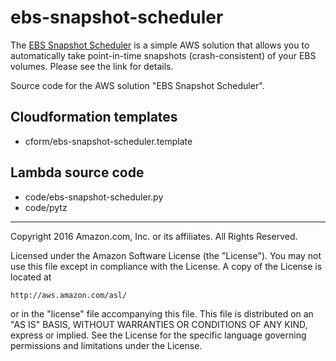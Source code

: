 # ebs-snapshot-scheduler

The [EBS Snapshot Scheduler](https://aws.amazon.com/answers/infrastructure-management/ebs-snapshot-scheduler/) is a simple AWS solution that allows you to automatically take point-in-time snapshots (crash-consistent) of your EBS volumes. 
Please see the link for details.

Source code for the AWS solution "EBS Snapshot Scheduler". 

## Cloudformation templates

- cform/ebs-snapshot-scheduler.template

## Lambda source code

- code/ebs-snapshot-scheduler.py
- code/pytz

***

Copyright 2016 Amazon.com, Inc. or its affiliates. All Rights Reserved.

Licensed under the Amazon Software License (the "License"). You may not use this file except in compliance with the License. A copy of the License is located at

    http://aws.amazon.com/asl/

or in the "license" file accompanying this file. This file is distributed on an "AS IS" BASIS, WITHOUT WARRANTIES OR CONDITIONS OF ANY KIND, express or implied. See the License for the specific language governing permissions and limitations under the License.
